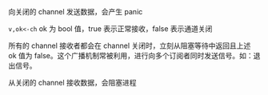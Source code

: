 向关闭的 channel 发送数据，会产生 panic

`v,ok<-ch` ok 为 bool 值，true 表示正常接收，false 表示通道关闭

所有的 channel 接收者都会在 channel 关闭时，立刻从阻塞等待中返回且上述 ok 值为 false。这个广播机制常被利用，进行向多个订阅者同时发送信号。如：退出信号。

从关闭的 channel 接收数据，会阻塞进程